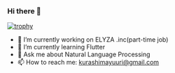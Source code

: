 ### Hi there 👋

[![trophy](https://github-profile-trophy.vercel.app/?username=rim0o8)](https://github.com/ryo-ma/github-profile-trophy)


- 🔭 I’m currently working on ELYZA .inc(part-time job)
- 🌱 I’m currently learning Flutter
- 💬 Ask me about Natural Language Processing
- 📫 How to reach me: kurashimayuuri@gmail.com
<!--
- 👯 I’m looking to collaborate on ...
- 🤔 I’m looking for help with ...
- 😄 Pronouns: ...
- ⚡ Fun fact: ...
-->
